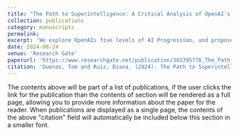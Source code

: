 ```yaml
---
title: "The Path to Superintelligence: A Critical Analysis of OpenAI's Five Levels of AI Progression"
collection: publications
category: manuscripts
permalink: 
excerpt: 'We explore OpenAIs five levels of AI Progression, and propose safety levels to match them.'
date: 2024-08-24
venue: 'Research Gate'
paperurl: 'https://www.researchgate.net/publication/383395776_The_Path_to_Superintelligence_A_Critical_Analysis_of_OpenAIs_Five_Levels_of_AI_Progression'
citation: 'Duenas, Tom and Ruiz, Diana. (2024). The Path to Superintelligence: A Critical Analysis of OpenAIs Five Levels of AI Progression; <i>Research Gate</i>.'
---
```


The contents above will be part of a list of publications, if the user clicks the link for the publication than the contents of section will be rendered as a full page, allowing you to provide more information about the paper for the reader. When publications are displayed as a single page, the contents of the above "citation" field will automatically be included below this section in a smaller font.
